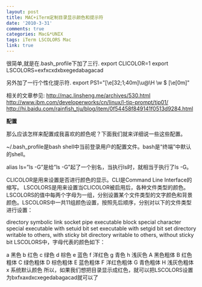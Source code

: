 ```yaml
---
layout: post
title: MAC+iTerm定制目录显示颜色和提示符
date: '2010-3-31'
comments: true
categories: Mac&*UNIX
tags: iTerm LSCOLORS Mac
link: true
---
```

很简单,就是在.bash_profile下加了三行.
export CLICOLOR=1
export LSCOLORS=exfxcxdxbxegedabagacad

另外加了一行个性化提示符.
export PS1="\[\e[32;1;40m\]\u@\H \w \$ \[\e[0m\]"

相关的文章参见:
http://mac.linsheng.me/archives/530.html
http://www.ibm.com/developerworks/cn/linux/l-tip-prompt/tip01/
http://hi.baidu.com/rainfish_tju/blog/item/0f54458f849141f0513d9284.html

<strong>配置</strong>

那么应该怎样来配置成我喜欢的颜色呢？下面我们就来详细说一些这些配置。

~/.bash_profile是bash shell中当前登录用户的配置文件。bash是“终端”中默认的shell。

alias ls=”ls -G”是给”ls -G”起了一个别名，当执行ls时，就相当于执行了ls -G。

CLICOLOR是用来设置是否进行颜色的显示。CLI是Command Line Interface的缩写。
LSCOLORS是用来设置当CLICOLOR被启用后，各种文件类型的颜色。LSCOLORS的值中每两个字母为一组，分别设置某个文件类型的文字颜色和背景颜色。LSCOLORS中一共11组颜色设置，按照先后顺序，分别对以下的文件类型进行设置：

directory
symbolic link
socket
pipe
executable
block special
character special
executable with setuid bit set
executable with setgid bit set
directory writable to others, with sticky bit
directory writable to others, without sticky bit
LSCOLORS中，字母代表的颜色如下：

a 黑色
b 红色
c 绿色
d 棕色
e 蓝色
f 洋红色
g 青色
h 浅灰色
A 黑色粗体
B 红色粗体
C 绿色粗体
D 棕色粗体
E 蓝色粗体
F 洋红色粗体
G 青色粗体
H 浅灰色粗体
x 系统默认颜色
所以，如果我们想把目录显示成红色，就可以把LSCOLORS设置为bxfxaxdxcxegedabagacad就可以了
